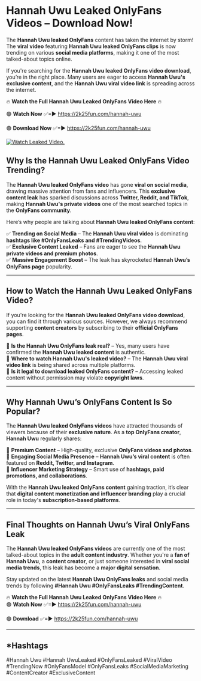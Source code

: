 # Hannah Uwu Leaked OnlyFans Videos – Download Now!

The **Hannah Uwu leaked OnlyFans** content has taken the internet by storm! The **viral video** featuring **Hannah Uwu leaked OnlyFans clips** is now trending on various **social media platforms**, making it one of the most talked-about topics online.  

If you're searching for the **Hannah Uwu leaked OnlyFans video download**, you’re in the right place. Many users are eager to access **Hannah Uwu's exclusive content**, and the **Hannah Uwu viral video link** is spreading across the internet.  

🔥 **Watch the Full Hannah Uwu Leaked OnlyFans Video Here** 🔥  

🟢 **Watch Now** ✅=► https://2k25fun.com/hannah-uwu

🟢 **Download Now** ✅=► https://2k25fun.com/hannah-uwu

[![Watch Leaked Video.](https://miro.medium.com/v2/resize:fit:828/format:webp/1*cilzJN44JGOrTw9NJCrNHA.gif "Watch Leaked Video")](https://2k25fun.com/hannah-uwu)

## **Why Is the Hannah Uwu Leaked OnlyFans Video Trending?**  

The **Hannah Uwu leaked OnlyFans video** has gone **viral on social media**, drawing massive attention from fans and influencers. This **exclusive content leak** has sparked discussions across **Twitter, Reddit, and TikTok**, making **Hannah Uwu's private videos** one of the most searched topics in the **OnlyFans community**.  

Here’s why people are talking about **Hannah Uwu leaked OnlyFans content**:  

✅ **Trending on Social Media** – The **Hannah Uwu viral video** is dominating **hashtags like #OnlyFansLeaks and #TrendingVideos**.  
✅ **Exclusive Content Leaked** – Fans are eager to see the **Hannah Uwu private videos and premium photos**.  
✅ **Massive Engagement Boost** – The leak has skyrocketed **Hannah Uwu’s OnlyFans page** popularity.  

---

## **How to Watch the Hannah Uwu Leaked OnlyFans Video?**  

If you're looking for the **Hannah Uwu leaked OnlyFans video download**, you can find it through various sources. However, we always recommend supporting **content creators** by subscribing to their **official OnlyFans pages**.  

🔹 **Is the Hannah Uwu OnlyFans leak real?** – Yes, many users have confirmed the **Hannah Uwu leaked content** is authentic.  
🔹 **Where to watch Hannah Uwu's leaked video?** – The **Hannah Uwu viral video link** is being shared across multiple platforms.  
🔹 **Is it legal to download leaked OnlyFans content?** – Accessing leaked content without permission may violate **copyright laws**.  

---

## **Why Hannah Uwu’s OnlyFans Content Is So Popular?**  

The **Hannah Uwu leaked OnlyFans videos** have attracted thousands of viewers because of their **exclusive nature**. As a **top OnlyFans creator**, **Hannah Uwu** regularly shares:  

📌 **Premium Content** – High-quality, exclusive **OnlyFans videos and photos**.  
📌 **Engaging Social Media Presence** – **Hannah Uwu’s viral content** is often featured on **Reddit, Twitter, and Instagram**.  
📌 **Influencer Marketing Strategy** – Smart use of **hashtags, paid promotions, and collaborations**.  

With the **Hannah Uwu leaked OnlyFans content** gaining traction, it’s clear that **digital content monetization and influencer branding** play a crucial role in today's **subscription-based platforms**.  

---

## **Final Thoughts on Hannah Uwu’s Viral OnlyFans Leak**  

The **Hannah Uwu leaked OnlyFans videos** are currently one of the most talked-about topics in the **adult content industry**. Whether you're a **fan of Hannah Uwu**, a **content creator**, or just someone interested in **viral social media trends**, this leak has become a **major digital sensation**.  

Stay updated on the latest **Hannah Uwu OnlyFans leaks** and social media trends by following **#Hannah Uwu #OnlyFansLeaks #TrendingContent**.  

🔥 **Watch the Full Hannah Uwu Leaked OnlyFans Video Here** 🔥  
🟢 **Watch Now** ✅=► https://2k25fun.com/hannah-uwu

🟢 **Download** ✅=► https://2k25fun.com/hannah-uwu

---

## *Hashtags
#Hannah Uwu #Hannah UwuLeaked #OnlyFansLeaked #ViralVideo #TrendingNow #OnlyFansModel #OnlyFansLeaks #SocialMediaMarketing #ContentCreator #ExclusiveContent  